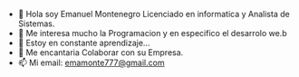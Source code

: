 - 👋 Hola soy Emanuel Montenegro Licenciado en informatica y Analista de Sistemas.
- 👀 Me interesa mucho la Programacion y en especifico el desarrolo we.b
- 🌱 Estoy en constante aprendizaje...
- 💞️ Me encantaria Colaborar con su Empresa.
- 📫 Mi email: emamonte777@gmail.com

